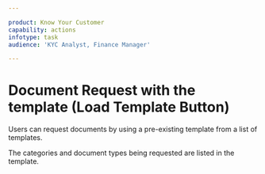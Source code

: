 ```yaml
---

product: Know Your Customer
capability: actions
infotype: task
audience: 'KYC Analyst, Finance Manager'

---
```


# Document Request with the template \(Load Template Button\)

Users can request documents by using a pre-existing template from a list of templates.

The categories and document types being requested are listed in the template.

<!--stackedit_data:
eyJoaXN0b3J5IjpbLTE4ODI3MjU3MzVdfQ==
-->